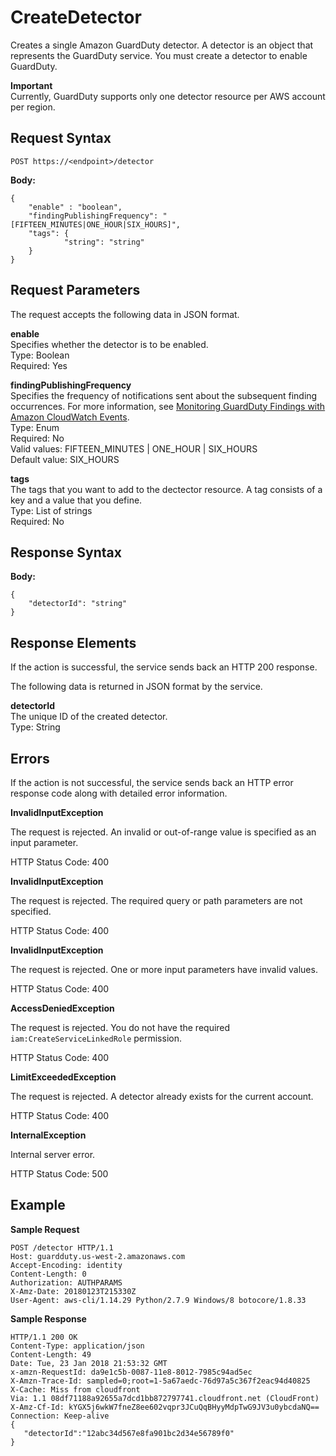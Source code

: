 # CreateDetector<a name="create-detector"></a>

Creates a single Amazon GuardDuty detector\. A detector is an object that represents the GuardDuty service\. You must create a detector to enable GuardDuty\.

**Important**  
Currently, GuardDuty supports only one detector resource per AWS account per region\.

## Request Syntax<a name="create-detector-request-syntax"></a>

```
POST https://<endpoint>/detector
```

**Body:**

```
{
    "enable" : "boolean",
    "findingPublishingFrequency": "[FIFTEEN_MINUTES|ONE_HOUR|SIX_HOURS]",
    "tags": {
            "string": "string"
    }
}
```

## Request Parameters<a name="create-detector-request-parameters"></a>

The request accepts the following data in JSON format\.

**enable**  
Specifies whether the detector is to be enabled\.  
Type: Boolean  
Required: Yes

**findingPublishingFrequency**  
Specifies the frequency of notifications sent about the subsequent finding occurrences\. For more information, see [Monitoring GuardDuty Findings with Amazon CloudWatch Events](guardduty_findings_cloudwatch.md)\.  
Type: Enum  
Required: No  
Valid values: FIFTEEN\_MINUTES \| ONE\_HOUR \| SIX\_HOURS  
Default value: SIX\_HOURS

**tags**  
The tags that you want to add to the dectector resource\. A tag consists of a key and a value that you define\.   
Type: List of strings  
Required: No

## Response Syntax<a name="create-detector-response-syntax"></a>

**Body:**

```
{
    "detectorId": "string"
}
```

## Response Elements<a name="create-detector-response-parameters"></a>

If the action is successful, the service sends back an HTTP 200 response\.

The following data is returned in JSON format by the service\.

**detectorId**  
The unique ID of the created detector\.  
Type: String

## Errors<a name="create-detector-errors"></a>

If the action is not successful, the service sends back an HTTP error response code along with detailed error information\.

**InvalidInputException**

The request is rejected\. An invalid or out\-of\-range value is specified as an input parameter\.

HTTP Status Code: 400 

**InvalidInputException**

The request is rejected\. The required query or path parameters are not specified\.

HTTP Status Code: 400 

**InvalidInputException**

The request is rejected\. One or more input parameters have invalid values\.

HTTP Status Code: 400 

**AccessDeniedException**

The request is rejected\. You do not have the required `iam:CreateServiceLinkedRole` permission\.

HTTP Status Code: 400 

**LimitExceededException**

The request is rejected\. A detector already exists for the current account\.

HTTP Status Code: 400 

**InternalException**

Internal server error\.

HTTP Status Code: 500 

## Example<a name="create-detector-example"></a>

**Sample Request**

```
POST /detector HTTP/1.1
Host: guardduty.us-west-2.amazonaws.com
Accept-Encoding: identity
Content-Length: 0
Authorization: AUTHPARAMS
X-Amz-Date: 20180123T215330Z
User-Agent: aws-cli/1.14.29 Python/2.7.9 Windows/8 botocore/1.8.33
```

**Sample Response**

```
HTTP/1.1 200 OK
Content-Type: application/json
Content-Length: 49
Date: Tue, 23 Jan 2018 21:53:32 GMT
x-amzn-RequestId: da9e1c5b-0087-11e8-8012-7985c94ad5ec
X-Amzn-Trace-Id: sampled=0;root=1-5a67aedc-76d97a5c367f2eac94d40825
X-Cache: Miss from cloudfront
Via: 1.1 08df71188a92655a7dcd1bb872797741.cloudfront.net (CloudFront)
X-Amz-Cf-Id: kYGX5j6wkW7fneZ8ee602vqpr3JCuQqBHyyMdpTwG9JV3u0ybcdaNQ==
Connection: Keep-alive
{  
   "detectorId":"12abc34d567e8fa901bc2d34e56789f0"
}
```
